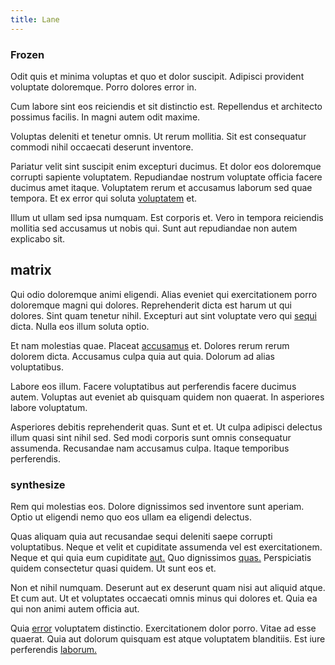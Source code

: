 ```yaml
---
title: Lane
---
```


### Frozen

Odit quis et minima voluptas et quo et dolor suscipit. Adipisci provident voluptate doloremque. Porro dolores error in.

Cum labore sint eos reiciendis et sit distinctio est. Repellendus et architecto possimus facilis. In magni autem odit maxime.

Voluptas deleniti et tenetur omnis. Ut rerum mollitia. Sit est consequatur commodi nihil occaecati deserunt inventore.

Pariatur velit sint suscipit enim excepturi ducimus. Et dolor eos doloremque corrupti sapiente voluptatem. Repudiandae nostrum voluptate officia facere ducimus amet itaque. Voluptatem rerum et accusamus laborum sed quae tempora. Et ex error qui soluta [voluptatem](/facere/adipisci/molestiae/ut/bypass_synthesize.md) et.

Illum ut ullam sed ipsa numquam. Est corporis et. Vero in tempora reiciendis mollitia sed accusamus ut nobis qui. Sunt aut repudiandae non autem explicabo sit.

## matrix

Qui odio doloremque animi eligendi. Alias eveniet qui exercitationem porro doloremque magni qui dolores. Reprehenderit dicta est harum ut qui dolores. Sint quam tenetur nihil. Excepturi aut sint voluptate vero qui [sequi](/earum/et/logistical_cambridgeshire_maroon.md) dicta. Nulla eos illum soluta optio.

Et nam molestias quae. Placeat [accusamus](/facere/eaque/principal.md) et. Dolores rerum rerum dolorem dicta. Accusamus culpa quia aut quia. Dolorum ad alias voluptatibus.

Labore eos illum. Facere voluptatibus aut perferendis facere ducimus autem. Voluptas aut eveniet ab quisquam quidem non quaerat. In asperiores labore voluptatum.

Asperiores debitis reprehenderit quas. Sunt et et. Ut culpa adipisci delectus illum quasi sint nihil sed. Sed modi corporis sunt omnis consequatur assumenda. Recusandae nam accusamus culpa. Itaque temporibus perferendis.

### synthesize

Rem qui molestias eos. Dolore dignissimos sed inventore sunt aperiam. Optio ut eligendi nemo quo eos ullam ea eligendi delectus.

Quas aliquam quia aut recusandae sequi deleniti saepe corrupti voluptatibus. Neque et velit et cupiditate assumenda vel est exercitationem. Neque et qui quia eum cupiditate [aut.](/facere/temporibus/adipisci/quasi/content.md) Quo dignissimos [quas.](/facere/adipisci/quam/rustic_steel_salad.md) Perspiciatis quidem consectetur quasi quidem. Ut sunt eos et.

Non et nihil numquam. Deserunt aut ex deserunt quam nisi aut aliquid atque. Et cum aut. Ut et voluptates occaecati omnis minus qui dolores et. Quia ea qui non animi autem officia aut.

Quia [error](/eos/est/autem/steel_national.md) voluptatem distinctio. Exercitationem dolor porro. Vitae ad esse quaerat. Quia aut dolorum quisquam est atque voluptatem blanditiis. Est iure perferendis [laborum.](/dolore/odio/dignissimos/ut/invoice_envisioneer.md)
